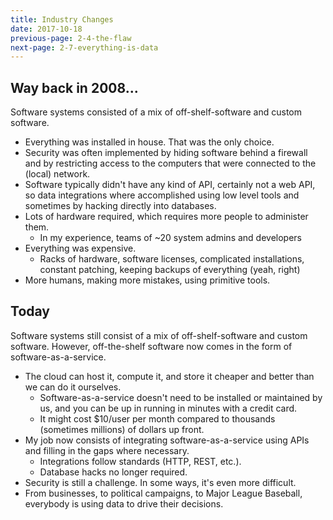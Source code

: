 ```yaml
---
title: Industry Changes
date: 2017-10-18
previous-page: 2-4-the-flaw
next-page: 2-7-everything-is-data
---
```


## Way back in 2008...

Software systems consisted of a mix of off-shelf-software and custom software.

- Everything was installed in house. That was the only choice.
- Security was often implemented by hiding software behind a firewall and by restricting access to the computers that were connected to the (local) network.
- Software typically didn't have any kind of API, certainly not a web API, so data integrations where accomplished using low level tools and sometimes by hacking directly into databases.
- Lots of hardware required, which requires more people to administer them.
  - In my experience, teams of ~20 system admins and developers
- Everything was expensive.
  - Racks of hardware, software licenses, complicated installations, constant patching, keeping backups of everything (yeah, right)
- More humans, making more mistakes, using primitive tools.

## Today

Software systems still consist of a mix of off-shelf-software and custom software. However, off-the-shelf software now comes in the form of software-as-a-service.

- The cloud can host it, compute it, and store it cheaper and better than we can do it ourselves.
  - Software-as-a-service doesn't need to be installed or maintained by us, and you can be up in running in minutes with a credit card.
  - It might cost $10/user per month compared to thousands (sometimes millions) of dollars up front.
- My job now consists of integrating software-as-a-service using APIs and filling in the gaps where necessary.
  - Integrations follow standards (HTTP, REST, etc.).
  - Database hacks no longer required.
- Security is still a challenge. In some ways, it's even more difficult.
- From businesses, to political campaigns, to Major League Baseball, everybody is using data to drive their decisions.
